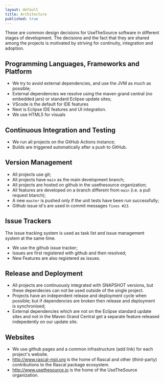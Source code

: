 ```yaml
---
layout: default
title: Architecture
published: true
---
```


These are common design decisions for UseTheSource software in different stages of development.
The decisions and the fact that they are shared among the projects is motivated by striving for continuity, integration and adoption.

## Programming Languages, Frameworks and Platform 

* We try to avoid external dependencies, and use the JVM as much as possible;
* External dependencies we resolve using the maven grand central (no embedded jars) or standard Eclipse update sites;
* VScode is the default for IDE features
* Next is Eclipse IDE features and UI integration.
* We use HTML5 for visuals

## Continuous Integration and Testing

* We run all projects on the GitHub Actions instance;
* Builds are triggered automatically after a push to GitHub.

## Version Management

* All projects use git;
* All projects have `main` as the main development branch;
* All projects are hosted on github in the usethesource organization;
* All features are developed on a branch different from `main` (i.e. a pull request btanch);
* A new `master` is pushed only if the unit tests have been run successfully;
* Github issue id's are used in commit messages `fixes #23`.

## Issue Trackers

The issue tracking system is used as task list and issue management system at the same time.

* We use the github issue tracker;
* Issues are first registered with github and then resolved;
* New Features are also registered as issues.

## Release and Deployment 

* All projects are continuously integrated with SNAPSHOT versions, but these dependecies can not be used outside of the single project.
* Projects have an independent release and deployment cycle when possible; but if dependencies are broken then release and deployment is synchronised;
* External dependencies which are not on the Eclipse standard update sites and not in the Maven Grand Central get a separate feature released indepedently on our update site.

## Websites

* We use github pages and a common infrastructure (add link) for each project's website.
* http://www.rascal-mpl.org is the home of Rascal and other (third-party) contributions to the Rascal package ecosystem.
* http://www.usethesource.io is the home of the UseTheSource organization.
